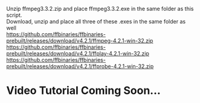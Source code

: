 Unzip ffmpeg3.3.2.zip and place ffmpeg3.3.2.exe in the same folder as this script.                                                                                                                    
Download, unzip and place all three of these .exes in the same folder as well                                                                                                                                                          
https://github.com/ffbinaries/ffbinaries-prebuilt/releases/download/v4.2.1/ffmpeg-4.2.1-win-32.zip                                                                                                       
https://github.com/ffbinaries/ffbinaries-prebuilt/releases/download/v4.2.1/ffplay-4.2.1-win-32.zip                                                                                          
https://github.com/ffbinaries/ffbinaries-prebuilt/releases/download/v4.2.1/ffprobe-4.2.1-win-32.zip

# Video Tutorial Coming Soon...

